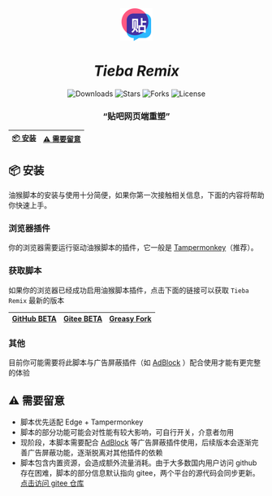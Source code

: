 <div align="center">

<img src="assets/images/main/icon.png" width="64" height="64">

# *Tieba Remix*

![Downloads](https://img.shields.io/github/downloads/WiresawBlade/Tieba-Remix/total) ![Stars](https://img.shields.io/github/stars/WiresawBlade/Tieba-Remix?style=flat) ![Forks](https://img.shields.io/github/forks/WiresawBlade/Tieba-Remix) ![License](https://img.shields.io/github/license/WiresawBlade/Tieba-Remix)

### “贴吧网页端重塑”

| [📦 安装](#-安装) | [⚠ 需要留意](#-需要留意) |
| ---------------- | ------------------------ |

</div>

## 📦 安装

油猴脚本的安装与使用十分简便，如果你第一次接触相关信息，下面的内容将帮助你快速上手。

### 浏览器插件

你的浏览器需要运行驱动油猴脚本的插件，它一般是 [Tampermonkey](https://www.tampermonkey.net/)（推荐）。

### 获取脚本

如果你的浏览器已经成功启用油猴脚本插件，点击下面的链接可以获取 `Tieba Remix` 最新的版本

| [GitHub BETA](https://raw.githubusercontent.com/WiresawBlade/Tieba-Remix/beta/build/tieba-remix.user.js) | [Gitee BETA](https://gitee.com/WiresawBlade/Tieba-Remix/raw/beta/build/tieba-remix.user.js) | [Greasy Fork](https://greasyfork.org/zh-CN/scripts/460113-tieba-remix) |
| -------------------------------------------------------------------------------------------------------- | ------------------------------------------------------------------------------------------- | ---------------------------------------------------------------------- |

### 其他
目前你可能需要将此脚本与广告屏蔽插件（如 [AdBlock](https://getadblock.com/) ）配合使用才能有更完整的体验

## ⚠ 需要留意

- 脚本优先适配 Edge + Tampermonkey
- 脚本的部分功能可能会对性能有较大影响，可自行开关，介意者勿用
- 现阶段，本脚本需要配合 [AdBlock](https://getadblock.com/) 等广告屏蔽插件使用，后续版本会逐渐完善广告屏蔽功能，逐渐脱离对其他插件的依赖
- 脚本包含内置资源，会造成额外流量消耗。由于大多数国内用户访问 github 存在困难，脚本的部分信息默认指向 gitee，两个平台的源代码会同步更新。[点击访问 gitee 仓库](https://gitee.com/WiresawBlade/Tieba-Remix/)
